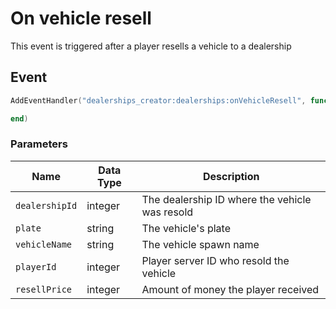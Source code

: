 # On vehicle resell

This event is triggered after a player resells a vehicle to a dealership

## Event

```lua
AddEventHandler("dealerships_creator:dealerships:onVehicleResell", function(dealershipId, plate, vehicleName, playerId, resellPrice)

end)
```

### Parameters

| Name          | Data Type | Description                                   |
| ------------- | --------- | --------------------------------------------- |
| `dealershipId`    | integer   | The dealership ID where the vehicle was resold |
| `plate`       | string    | The vehicle's plate                           |
| `vehicleName` | string    | The vehicle spawn name                        |
| `playerId`       | integer    | Player server ID who resold the vehicle                       |
| `resellPrice`       | integer    | Amount of money the player received                       |